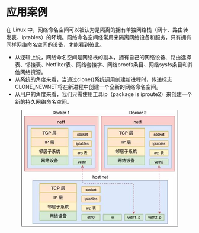 # 应用案例

在 Linux 中，网络命名空间可以被认为是隔离的拥有单独网络栈（网卡、路由转发表、iptables）的环境。网络命名空间经常用来隔离网络设备和服务，只有拥有同样网络命名空间的设备，才能看到彼此。

* 从逻辑上说，网络命名空间是网络栈的副本，拥有自己的网络设备、路由选择表、邻接表、Netfilter表、网络套接字、网络procfs条目、网络sysfs条目和其他网络资源。
* 从系统的角度来看，当通过clone()系统调用创建新进程时，传递标志CLONE\_NEWNET将在新进程中创建一个全新的网络命名空间。
* 从用户的角度来看，我们只需使用工具ip（package is iproute2）来创建一个新的持久网络命名空间。

<figure><img src="../../../../.gitbook/assets/image (15) (1).png" alt=""><figcaption></figcaption></figure>
